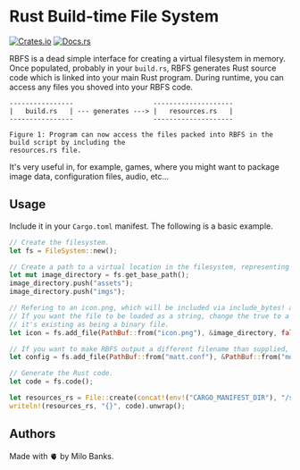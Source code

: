 # Rust Build-time File System

[![Crates.io](https://img.shields.io/crates/v/rbfs)](https://crates.io/crates/rbfs)
[![Docs.rs](https://img.shields.io/docsrs/rbfs)](https://docs.rs/rbfs)

RBFS is a dead simple interface for creating a virtual filesystem in memory. Once populated,
probably in your `build.rs`, RBFS generates Rust source code which is linked into your main Rust
program. During runtime, you can access any files you shoved into your RBFS code.

```
----------------                    --------------------
|   build.rs   | --- generates ---> |   resources.rs   |
----------------                    --------------------

Figure 1: Program can now access the files packed into RBFS in the build script by including the
resources.rs file.
```

It's very useful in, for example, games, where you might want to package image data, configuration
files, audio, etc...

## Usage
Include it in your `Cargo.toml` manifest. The following is a basic example.

```rust
// Create the filesystem.
let fs = FileSystem::new();

// Create a path to a virtual location in the filesystem, representing images..
let mut image_directory = fs.get_base_path();
image_directory.push("assets");
image_directory.push("imgs");

// Refering to an icon.png, which will be included via include_bytes! at preprocess time.
// If you want the file to be loaded as a string, change the true to a false to denote
// it's existing as being a binary file.
let icon = fs.add_file(PathBuf::from("icon.png"), &image_directory, false, true);

// If you want to make RBFS output a different filename than supplied, do the following:
let config = fs.add_file(PathBuf::from("matt.conf"), &PathBuf::from("movie.conf"), true, true);

// Generate the Rust code.
let code = fs.code();

let resources_rs = File::create(concat!(env!("CARGO_MANIFEST_DIR"), "/src/resources.rs")).unwrap();
writeln!(resources_rs, "{}", code).unwrap();
```

## Authors
Made with 🫀 by Milo Banks.

